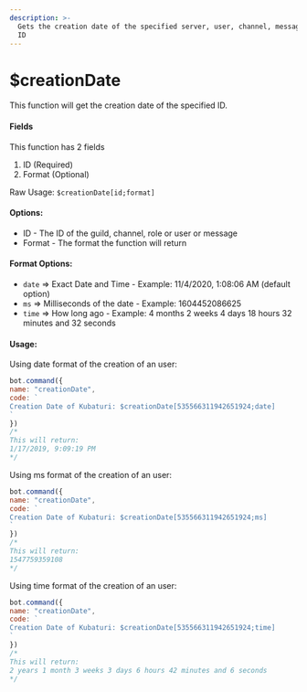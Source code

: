 ```yaml
---
description: >-
  Gets the creation date of the specified server, user, channel, message or role
  ID
---
```


# $creationDate

This function will get the creation date of the specified ID.

#### Fields

This function has 2 fields

1. ID \(Required\)
2. Format \(Optional\)

Raw Usage: `$creationDate[id;format]`

#### Options:

* ID - The ID of the guild, channel, role or user or message
* Format - The format the function will return

#### Format Options:

* `date` =&gt; Exact Date and Time - Example: 11/4/2020, 1:08:06 AM \(default option\)
* `ms` =&gt; Milliseconds of the date - Example: 1604452086625
* `time` =&gt; How long ago - Example: 4 months 2 weeks 4 days 18 hours 32 minutes and 32 seconds

#### Usage:

Using date format of the creation of an user:

```javascript
bot.command({
name: "creationDate",
code: `
Creation Date of Kubaturi: $creationDate[535566311942651924;date]
`
}) 
/*
This will return:
1/17/2019, 9:09:19 PM
*/
```

Using ms format of the creation of an user:

```javascript
bot.command({
name: "creationDate",
code: `
Creation Date of Kubaturi: $creationDate[535566311942651924;ms]
`
}) 
/*
This will return:
1547759359108
*/
```

Using time format of the creation of an user:

```javascript
bot.command({
name: "creationDate",
code: `
Creation Date of Kubaturi: $creationDate[535566311942651924;time]
`
}) 
/*
This will return:
2 years 1 month 3 weeks 3 days 6 hours 42 minutes and 6 seconds
*/
```

